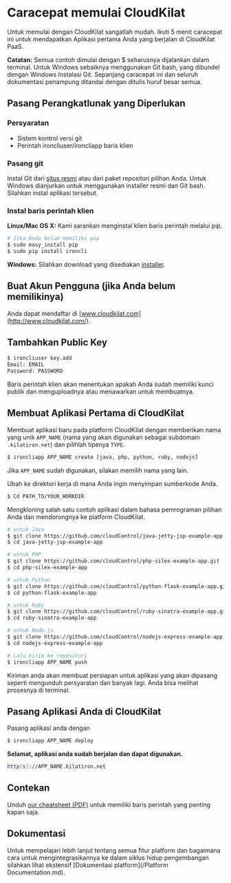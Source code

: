 # Caracepat memulai CloudKilat 

Untuk memulai dengan CloudKilat sangatlah mudah. Ikuti 5 menit caracepat ini untuk mendapatkan
Aplikasi pertama Anda yang berjalan di CloudKilat PaaS.

**Catatan:** Semua contoh dimulai dengan $ seharusnya dijalankan dalam terminal.
Untuk Windows sebaiknya menggunakan Git bash, yang dibundel dengan Windows
Instalasi Git. Sepanjang caracepat ini dan seluruh dokumentasi
penampung ditandai dengan ditulis huruf besar semua.

## Pasang Perangkatlunak yang Diperlukan

### Persyaratan

* Sistem kontrol versi git
* Perintah ironcliuser/ironcliapp baris klien

### Pasang git

Instal Git dari [situs resmi](http://git-scm.com/) atau dari paket
repositori pilihan Anda. Untuk Windows dianjurkan untuk menggunakan installer resmi dan Git bash. Silahkan instal aplikasi tersebut.

### Instal baris perintah klien

**Linux/Mac OS X:** Kami sarankan menginstal klien baris perintah melalui pip.

~~~bash
# Jika Anda belum memiliki pip
$ sudo easy_install pip
$ sudo pip install ironcli
~~~

**Windows:** Silahkan download yang disediakan [installer].

## Buat Akun Pengguna (jika Anda belum memilikinya)

Anda dapat mendaftar di [www.cloudkilat.com](http://www.cloudkilat.com/).

## Tambahkan Public Key

~~~ bash
$ ironcliuser key.add
Email: EMAIL
Password: PASSWORD
~~~

Baris perintah klien akan menentukan apakah Anda sudah memiliki kunci publik dan menguploadnya atau menawarkan untuk membuatnya.

## Membuat Aplikasi Pertama di CloudKilat

Membuat aplikasi baru pada platform CloudKilat dengan memberikan nama  yang unik `APP_NAME` (nama yang akan digunakan sebagai subdomain `.kilatiron.net`) dan pilihlah tipenya
`TYPE`.

~~~bash
$ ironcliapp APP_NAME create [java, php, python, ruby, nodejs]
~~~

Jika `APP_NAME` sudah digunakan, silakan memilih nama yang lain.

Ubah ke direktori kerja di mana Anda ingin menyimpan sumberkode Anda.

~~~bash
$ Cd PATH_TO/YOUR_WORKDIR
~~~

Mengkloning salah satu contoh aplikasi dalam bahasa pemrograman pilihan Anda dan mendorongnya ke platform CloudKilat.

~~~bash
# untuk Java
$ git clone https://github.com/cloudControl/java-jetty-jsp-example-app.git
$ cd java-jetty-jsp-example-app

# untuk PHP
$ git clone https://github.com/cloudControl/php-silex-example-app.git
$ cd php-silex-example-app

# untuk Python
$ git clone https://github.com/cloudControl/python-flask-example-app.git
$ cd python-flask-example-app

# untuk Ruby
$ git clone https://github.com/cloudControl/ruby-sinatra-example-app.git
$ cd ruby-sinatra-example-app

# untuk Node.js
$ git clone https://github.com/cloudControl/nodejs-express-example-app.git
$ cd nodejs-express-example-app

# Lalu kirim ke repositori
$ ironcliapp APP_NAME push
~~~

Kiriman anda akan membuat persiapan untuk aplikasi yang akan dipasang seperti 
mengunduh persyaratan dan banyak lagi. Anda bisa melihat prosesnya di terminal.

## Pasang Aplikasi Anda di CloudKilat

Pasang aplikasi anda dengan

~~~bash
$ ironcliapp APP_NAME deploy
~~~

**Selamat, aplikasi anda sudah berjalan dan dapat digunakan.**

~~~bash
http[s]://APP_NAME.kilatiron.net
~~~

## Contekan

Unduh  [our cheatsheet (PDF)](/cloudkilat_cheatsheet.pdf) untuk memiliki baris perintah yang penting kapan saja.

## Dokumentasi

Untuk mempelajari lebih lanjut tentang semua fitur platform dan bagaimana cara untuk mengintegrasikannya
ke dalam siklus hidup pengembangan silahkan lihat ekstensif
[Dokumentasi platform](/Platform Documentation.md).

[installer]: https://www.cloudcontrol.com/download/win
